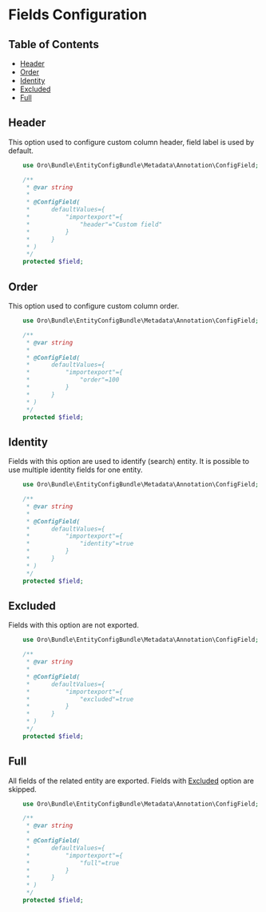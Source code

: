 Fields Configuration
====================

Table of Contents
-----------------
 - [Header](#header)
 - [Order](#order)
 - [Identity](#identity)
 - [Excluded](#excluded)
 - [Full](#full)


Header
------

This option used to configure custom column header, field label is used by default.

```php
    use Oro\Bundle\EntityConfigBundle\Metadata\Annotation\ConfigField;

    /**
     * @var string
     *
     * @ConfigField(
     *      defaultValues={
     *          "importexport"={
     *              "header"="Custom field"
     *          }
     *      }
     * )
     */
    protected $field;

```


Order
-----

This option used to configure custom column order.

```php
    use Oro\Bundle\EntityConfigBundle\Metadata\Annotation\ConfigField;

    /**
     * @var string
     *
     * @ConfigField(
     *      defaultValues={
     *          "importexport"={
     *              "order"=100
     *          }
     *      }
     * )
     */
    protected $field;

```


Identity
--------

Fields with this option are used to identify (search) entity. It is possible to use multiple identity fields for one
entity.

```php
    use Oro\Bundle\EntityConfigBundle\Metadata\Annotation\ConfigField;

    /**
     * @var string
     *
     * @ConfigField(
     *      defaultValues={
     *          "importexport"={
     *              "identity"=true
     *          }
     *      }
     * )
     */
    protected $field;

```


Excluded
--------

Fields with this option are not exported.

```php
    use Oro\Bundle\EntityConfigBundle\Metadata\Annotation\ConfigField;

    /**
     * @var string
     *
     * @ConfigField(
     *      defaultValues={
     *          "importexport"={
     *              "excluded"=true
     *          }
     *      }
     * )
     */
    protected $field;

```


Full
----

All fields of the related entity are exported. Fields with [Excluded](#excluded) option are skipped.

```php
    use Oro\Bundle\EntityConfigBundle\Metadata\Annotation\ConfigField;

    /**
     * @var string
     *
     * @ConfigField(
     *      defaultValues={
     *          "importexport"={
     *              "full"=true
     *          }
     *      }
     * )
     */
    protected $field;

```